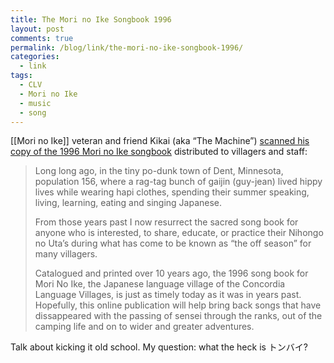 ```yaml
---
title: The Mori no Ike Songbook 1996
layout: post
comments: true
permalink: /blog/link/the-mori-no-ike-songbook-1996/
categories:
  - link
tags:
  - CLV
  - Mori no Ike
  - music
  - song
---
```

[[Mori no Ike]] veteran and friend Kikai (aka &#8220;The Machine&#8221;) [scanned his copy of the 1996 Mori no Ike songbook][1] distributed to villagers and staff:

> Long long ago, in the tiny po-dunk town of Dent, Minnesota, population 156, where a rag-tag bunch of gaijin (guy-jean) lived hippy lives while wearing hapi clothes, spending their summer speaking, living, learning, eating and singing Japanese.  
>   
> From those years past I now resurrect the sacred song book for anyone who is interested, to share, educate, or practice their Nihongo no Uta’s during what has come to be known as “the off season” for many villagers.  
>   
> Catalogued and printed over 10 years ago, the 1996 song book for Mori No Ike, the Japanese language village of the Concordia Language Villages, is just as timely today as it was in years past. Hopefully, this online publication will help bring back songs that have dissappeared with the passing of sensei through the ranks, out of the camping life and on to wider and greater adventures.

Talk about kicking it old school. My question: what the heck is トンバイ?

 [1]: http://dorsher.wordpress.com/2008/12/08/mori-no-ike-songbook/